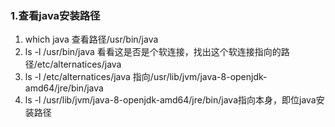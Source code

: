 ### 1.查看java安装路径   

1. which java   查看路径/usr/bin/java
2. ls -l /usr/bin/java   看看这是否是个软连接，找出这个软连接指向的路径/etc/alternatices/java
3. ls -l /etc/alternatices/java  指向/usr/lib/jvm/java-8-openjdk-amd64/jre/bin/java
4. ls -l /usr/lib/jvm/java-8-openjdk-amd64/jre/bin/java指向本身，即位java安装路径

